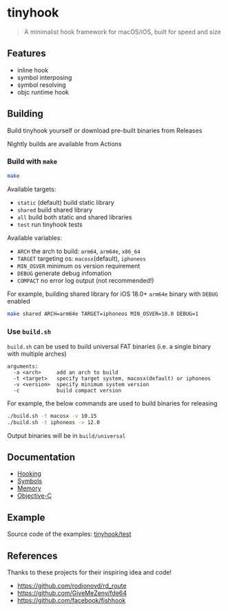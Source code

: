 # tinyhook

> A minimalist hook framework for macOS/iOS, built for speed and size

## Features

 - inline hook
 - symbol interposing
 - symbol resolving
 - objc runtime hook

## Building

Build tinyhook yourself or download pre-built binaries from Releases

Nightly builds are available from Actions

### Build with `make`

```bash
make
```

Available targets:
 - `static` (default) build static library
 - `shared` build shared library
 - `all` build both static and shared libraries
 - `test` run tinyhook tests

Available variables:
 - `ARCH` the arch to build: `arm64`, `arm64e`, `x86_64`
 - `TARGET` targeting os: `macosx`(default), `iphoneos`
 - `MIN_OSVER` minimum os version requirement
 - `DEBUG` generate debug infomation
 - `COMPACT` no error log output (not recommended!)

For example, building shared library for iOS 18.0+ `arm64e` binary with `DEBUG` enabled

```bash
make shared ARCH=arm64e TARGET=iphoneos MIN_OSVER=18.0 DEBUG=1
```

### Use `build.sh`

`build.sh` can be used to build universal FAT binaries (i.e. a single binary with multiple arches)

```
arguments:
  -a <arch>     add an arch to build
  -t <target>   specify target system, macosx(default) or iphoneos
  -v <version>  specify minimum system version
  -c            build compact version
```

For example, the below commands are used to build binaries for releasing

```bash
./build.sh -t macosx -v 10.15
./build.sh -t iphoneos -v 12.0
```

Output binaries will be in `build/universal`

## Documentation

 - [Hooking](Hooking.md)
 - [Symbols](Symbols.md)
 - [Memory](Memory.md)
 - [Objective-C](Objective-C.md)

## Example

Source code of the examples: [tinyhook/test](https://github.com/Antibioticss/tinyhook/tree/main/test)

## References

Thanks to these projects for their inspiring idea and code!

- <https://github.com/rodionovd/rd_route>
- <https://github.com/GiveMeZeny/fde64>
- <https://github.com/facebook/fishhook>
